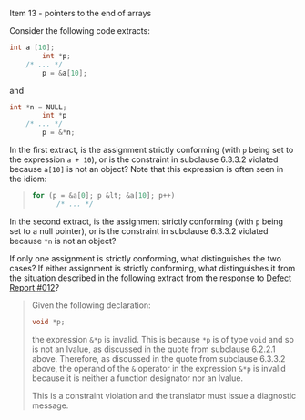 Item 13 \- pointers to the end of arrays

Consider the following code extracts:

```c
int a [10];
        int *p;
 	/* ... */
        p = &a[10];
```

and

```c
int *n = NULL;
        int *p
 	/* ... */
        p = &*n;
```

In the first extract, is the assignment strictly conforming (with `p` being set
to the expression `a + 10`), or is the constraint in subclause 6.3.3.2 violated
because `a[10]` is not an object? Note that this expression is often seen in the
idiom:

> ```c
> for (p = &a[0]; p &lt; &a[10]; p++)
>  		/* ... */
> ```

In the second extract, is the assignment strictly conforming (with `p` being set
to a null pointer), or is the constraint in subclause 6.3.3.2 violated because
`*n` is not an object?

If only one assignment is strictly conforming, what distinguishes the two cases?
If either assignment is strictly conforming, what distinguishes it from the
situation described in the following extract from the response to [Defect Report
#012](issue:0012)?

> Given the following declaration:
>
> ```c
> void *p;
> ```
>
> the expression `&*p` is invalid. This is because `*p` is of type `void` and so
> is not an lvalue, as discussed in the quote from subclause 6.2.2.1 above.
> Therefore, as discussed in the quote from subclause 6.3.3.2 above, the operand
> of the `&` operator in the expression `&*p` is invalid because it is neither a
> function designator nor an lvalue.
>
> This is a constraint violation and the translator must issue a diagnostic
> message.
